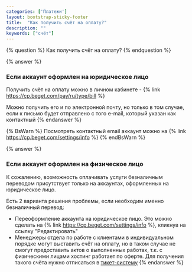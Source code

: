 ```yaml
---
categories: ['Платежи']
layout: bootstrap-sticky-footer
title:  "Как получить счёт на оплату?"
description: ""
keywords: ["счёт"]
--- 
```

{% question %}
Как получить счёт на оплату?
{% endquestion %}

{% answer %}
### Если аккаунт оформлен на юридическое лицо

Получить счёт на оплату можно в личном кабинете - {% link https://cp.beget.com/pay/ru/type/bill %}
 
Можно получить его и по электронной почту, но только в том случае, если к письмо будет отправлено с того e-mail, который указан как контактный
{% endanswer %}

{% BsWarn %}
Посмотреть контактный email аккаунт можно на {% link https://cp.beget.com/settings/info %}
{% endBsWarn %}

{% answer %}
### Если аккаунт оформлен на физическое лицо

К сожалению, возможность оплачивать услуги безналичным переводом присутствует только на аккаунтах, оформленных на юридическое лицо. 

Есть 2 варианта решения проблемы, если необходим именно безналичный перевод:

- Переоформление аккаунта на юридическое лицо. Это можно сделать на {% link https://cp.beget.com/settings/info %}, кликнув на ссылку "Редактировать"
- Менеджеры отдела по работе с клиентами в индивидуальном порядке могут выставить счёт на оплату, но в таком случае не смогут предоставить актов о выполненных работах, т.к. с физическими лицами хостинг работает по оферте. Для получения такого счёта нужно отписаться в [тикет-систему](https://cp.beget.com/support)
{% endanswer %}

